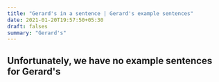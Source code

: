 ```yaml
---
title: "Gerard's in a sentence | Gerard's example sentences"
date: 2021-01-20T19:57:50+05:30
draft: falses
summary: "Gerard's"
---
```

## Unfortunately, we have no example sentences for Gerard's                 
